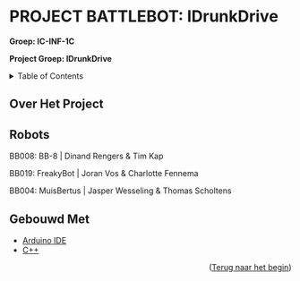 <!--  TEMPLATES 

Back To Top
------------
<p align="right">(<a href="#readme-top">Terug naar het begin</a>)</p>

-->
<a id="readme-top"></a>

# PROJECT BATTLEBOT: IDrunkDrive

<!-- GROEP INFORMATIE -->
<b>Groep: IC-INF-1C</b>

<b>Project Groep: IDrunkDrive</b>

<!-- TABLE OF CONTENTS -->
<details>
  <summary>Table of Contents</summary>
  <ol>
    <li>
      <a href="#over-het-project">Over Het Project</a>
    </ul>
  </li>
  <li>
    <a href="robots">Robots</a>
  </li>
  <li>
    <a href="gebouwd-met">Gebouwd Met</a>
  </li>
  </ol>
</details>

<!-- OVER HET PROJECT -->
## Over Het Project



<!-- ROBOTS -->
## Robots

BB008: BB-8 | Dinand Rengers & Tim Kap

BB019: FreakyBot | Joran Vos & Charlotte Fennema

BB004: MuisBertus | Jasper Wesseling & Thomas Scholtens

<!-- GEBOUWD MET -->
## Gebouwd Met

* [Arduino IDE]
* [C++]

<p align="right">(<a href="#readme-top">Terug naar het begin</a>)</p>

<!-- MARKDOWN LINKS & IMAGES -->
[C++]: https://isocpp.org/
[Arduino IDE]: https://www.arduino.cc/en/software/
